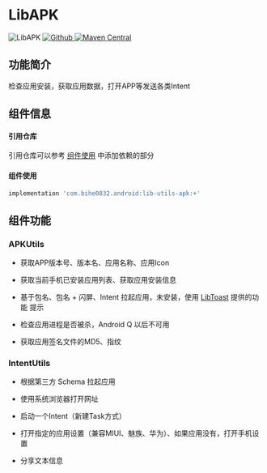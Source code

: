 # LibAPK

![LibAPK](https://img.shields.io/badge/AndroidAppFactory-LibAPK-brightgreen)
[ ![Github](https://img.shields.io/badge/Github-LibAPK-brightgreen?style=social) ](https://github.com/bihe0832/AndroidAppFactory/tree/master/LibAPK)
[ ![Maven Central](https://img.shields.io/maven-central/v/com.bihe0832.android/lib-utils-apk) ](https://search.maven.org/artifact/com.bihe0832.android/lib-utils-apk)


## 功能简介

检查应用安装，获取应用数据，打开APP等发送各类Intent

## 组件信息

#### 引用仓库

引用仓库可以参考 [组件使用](./../start.md) 中添加依赖的部分

#### 组件使用

```groovy
implementation 'com.bihe0832.android:lib-utils-apk:+'
```

## 组件功能

### APKUtils

- 获取APP版本号、版本名、应用名称、应用Icon

- 获取当前手机已安装应用列表、获取应用安装信息

- 基于包名、包名 + 闪屏、Intent 拉起应用，未安装，使用 [LibToast](./../ui/lib-toast.md#toastutils) 提供的功能 提示

- 检查应用进程是否被杀，Android Q 以后不可用

- 获取应用签名文件的MD5、指纹

### IntentUtils

- 根据第三方 Schema 拉起应用 

- 使用系统浏览器打开网址

- 启动一个Intent（新建Task方式）

- 打开指定的应用设置（兼容MIUI、魅族、华为）、如果应用没有，打开手机设置

- 分享文本信息
